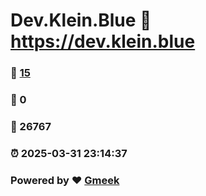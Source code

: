 # Dev.Klein.Blue :link: https://dev.klein.blue 
### :page_facing_up: [15](https://dev.klein.blue/tag.html) 
### :speech_balloon: 0 
### :hibiscus: 26767 
### :alarm_clock: 2025-03-31 23:14:37 
### Powered by :heart: [Gmeek](https://github.com/Meekdai/Gmeek)
